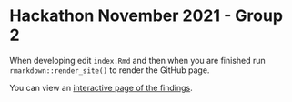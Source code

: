 # Hackathon November 2021 - Group 2

When developing edit `index.Rmd` and then when you are finished run `rmarkdown::render_site()` to render the GitHub page.

You can view an [interactive page of the findings](https://nhsbsa-data-analytics.github.io/hackathon-time-series-group-2/).
